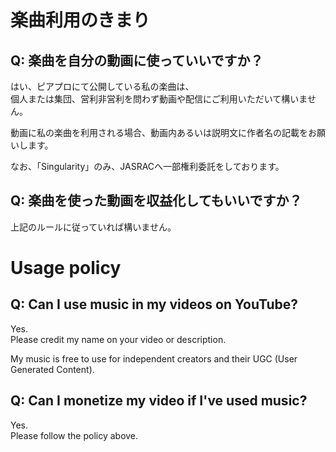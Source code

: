 # 楽曲利用のきまり

## Q: 楽曲を自分の動画に使っていいですか？

はい、ピアプロにて公開している私の楽曲は、<br />
個人または集団、営利非営利を問わず動画や配信にご利用いただいて構いません。

動画に私の楽曲を利用される場合、動画内あるいは説明文に作者名の記載をお願いします。

なお、「Singularity」のみ、JASRACへ一部権利委託をしております。

## Q: 楽曲を使った動画を収益化してもいいですか？

上記のルールに従っていれば構いません。

# Usage policy

## Q: Can I use music in my videos on YouTube?

Yes.<br />
Please credit my name on your video or description.

My music is free to use for independent creators and their UGC (User Generated Content).

## Q: Can I monetize my video if I've used music?

Yes.<br />
Please follow the policy above.
